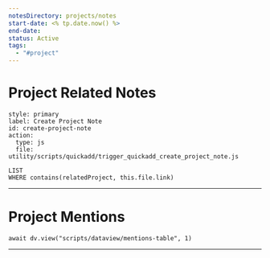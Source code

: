 ```yaml
---
notesDirectory: projects/notes
start-date: <% tp.date.now() %>
end-date: 
status: Active
tags:
  - "#project"
---
```


# Project Related Notes
```meta-bind-button
style: primary
label: Create Project Note
id: create-project-note
action:
  type: js
  file: utility/scripts/quickadd/trigger_quickadd_create_project_note.js
```

```dataview
LIST
WHERE contains(relatedProject, this.file.link)
```

---

# Project Mentions
```dataviewjs
await dv.view("scripts/dataview/mentions-table", 1)
```

---
